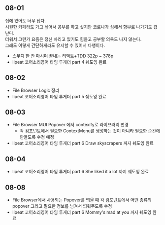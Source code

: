 ## 08-01

집에 있어도 너무 덥다.  
시원한 카페라도 가고 싶어서 공부를 하고 싶지만 코로나가 심해서 함부로 나가기도 겁난다.  
더워서 그런가 요즘은 정신 차리고 있기도 힘들고 공부할 의욕도 나지 않는다.  
그래도 이렇게 간단하게라도 유지할 수 있어서 다행이다.

- 스무디 한 잔 마시며 끝내는 리액트+TDD 322p ~ 378p
- lipeat 코어소리영어 타임 투게더 part 4 쉐도잉 완료

## 08-02

- File Browser Logic 정리
- lipeat 코어소리영어 타임 투게더 part 5 쉐도잉 완료

## 08-03

- File Browser MUI Popover 에서 contexify로 라이브러리 변경
  - 각 컴포넌트에서 필요한 ContextMenu를 생성하는 것이 아니라 필요한 순간에 만들도록 수정 예정
- lipeat 코어소리영어 타임 투게더 part 6 Draw skyscrapers 까지 쉐도잉 완료

## 08-04

- lipeat 코어소리영어 타임 투게더 part 6 She liked it a lot 까지 쉐도잉 완료

## 08-08

- File Browser에서 사용되는 Popover를 띄울 때 각 컴포넌트에서 어떤 종류의 popover 그리고 필요한 정보를 넘겨서 띄워주도록 수정
- lipeat 코어소리영어 타임 투게더 part 6 Mommy's mad at you 까지 쉐도잉 완료
